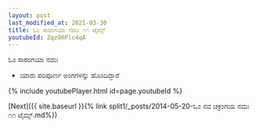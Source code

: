 ```yaml
---
layout: post
last_modified_at: 2021-03-30
title: ಓಂ ಸಾರಂಗಯಾ ನಮಃ ೧೧ ಟೈಮ್ಸ್
youtubeId: ZqzO6Plc4qA
---
```

 
 
 ಓಂ ಸಾರಂಗಯಾ ನಮಃ  
 
 -  ಯಾರು ಪರಿಪೂರ್ಣ ಅಂಗಗಳನ್ನು ಹೊಂದಿದ್ದಾರೆ 
 
  
 
  
 
 
 
 
 
 


{% include youtubePlayer.html id=page.youtubeId %}
 
[Next]({{ site.baseurl }}{% link  split1/_posts/2014-05-20-ಓಂ ನವ ಚಕ್ರಂಗಯ ನಮಃ ೧೧ ಟೈಮ್ಸ್.md%})
 
